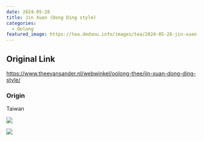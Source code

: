 ```yaml
---
date: 2024-05-28
title: Jin Xuan (Dong Ding style)
categories:
  - Oolong
featured_image: https://tea.dedunu.info/images/tea/2024-05-28-jin-xuan-dong-ding-1.jpeg
---
```


## Original Link

<https://www.theevansander.nl/webwinkel/oolong-thee/jin-xuan-dong-ding-style/>

### Origin

Taiwan

![](https://tea.dedunu.info/images/tea/2024-05-28-jin-xuan-dong-ding-2.jpeg)

![](https://tea.dedunu.info/images/tea/2024-05-28-jin-xuan-dong-ding-3.jpeg)
